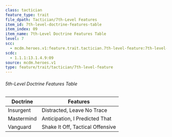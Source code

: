 ```yaml
---
class: tactician
feature_type: trait
file_dpath: Tactician/7th-Level Features
item_id: 7th-level-doctrine-features-table
item_index: 09
item_name: 7th-Level Doctrine Features Table
level: 7
scc:
  - mcdm.heroes.v1:feature.trait.tactician.7th-level-feature:7th-level-doctrine-features-table
scdc:
  - 1.1.1:13.1.4.9:09
source: mcdm.heroes.v1
type: feature/trait/tactician/7th-level-feature
---
```


###### 5th-Level Doctrine Features Table

| Doctrine   | Features                         |
| ---------- | -------------------------------- |
| Insurgent  | Distracted, Leave No Trace       |
| Mastermind | Anticipation, I Predicted That   |
| Vanguard   | Shake It Off, Tactical Offensive |
